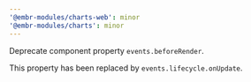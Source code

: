 ```yaml
---
'@embr-modules/charts-web': minor
'@embr-modules/charts': minor
---
```


Deprecate component property `events.beforeRender`.

This property has been replaced by `events.lifecycle.onUpdate`.